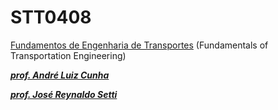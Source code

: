 # STT0408
[Fundamentos de Engenharia de Transportes](https://uspdigital.usp.br/jupiterweb/obterDisciplina?sgldis=STT0408) (Fundamentals of Transportation Engineering)

***[prof. André Luiz Cunha](https://scholar.google.com/citations?hl=pt-BR&user=HI0CQJMAAAAJ&view_op=list_works&authuser=1&sortby=pubdate)***

***[prof. José Reynaldo Setti](https://scholar.google.com/citations?hl=pt-BR&user=dhzpfA0AAAAJ&view_op=list_works&authuser=1&sortby=pubdate)***
